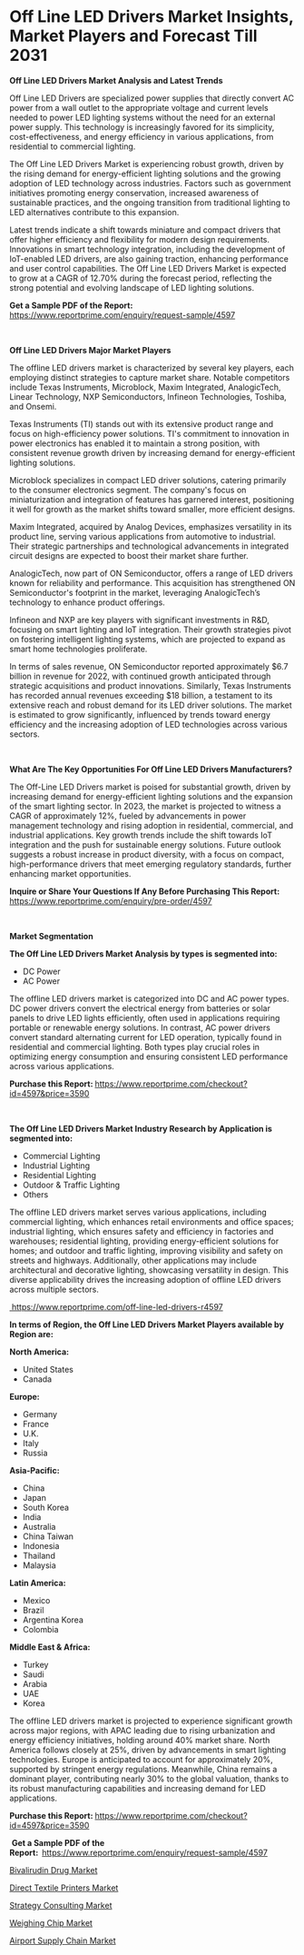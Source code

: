 <p><h1>Off Line LED Drivers Market Insights, Market Players and Forecast Till 2031</h1></p><p><strong>Off Line LED Drivers Market Analysis and Latest Trends</strong></p>
<p><p>Off Line LED Drivers are specialized power supplies that directly convert AC power from a wall outlet to the appropriate voltage and current levels needed to power LED lighting systems without the need for an external power supply. This technology is increasingly favored for its simplicity, cost-effectiveness, and energy efficiency in various applications, from residential to commercial lighting.</p><p>The Off Line LED Drivers Market is experiencing robust growth, driven by the rising demand for energy-efficient lighting solutions and the growing adoption of LED technology across industries. Factors such as government initiatives promoting energy conservation, increased awareness of sustainable practices, and the ongoing transition from traditional lighting to LED alternatives contribute to this expansion.</p><p>Latest trends indicate a shift towards miniature and compact drivers that offer higher efficiency and flexibility for modern design requirements. Innovations in smart technology integration, including the development of IoT-enabled LED drivers, are also gaining traction, enhancing performance and user control capabilities. The Off Line LED Drivers Market is expected to grow at a CAGR of 12.70% during the forecast period, reflecting the strong potential and evolving landscape of LED lighting solutions.</p></p>
<p><strong>Get a Sample PDF of the Report:&nbsp;</strong> <a href="https://www.reportprime.com/enquiry/request-sample/4597">https://www.reportprime.com/enquiry/request-sample/4597</a></p>
<p>&nbsp;</p>
<p><strong>Off Line LED Drivers Major Market Players</strong></p>
<p><p>The offline LED drivers market is characterized by several key players, each employing distinct strategies to capture market share. Notable competitors include Texas Instruments, Microblock, Maxim Integrated, AnalogicTech, Linear Technology, NXP Semiconductors, Infineon Technologies, Toshiba, and Onsemi. </p><p>Texas Instruments (TI) stands out with its extensive product range and focus on high-efficiency power solutions. TI's commitment to innovation in power electronics has enabled it to maintain a strong position, with consistent revenue growth driven by increasing demand for energy-efficient lighting solutions.</p><p>Microblock specializes in compact LED driver solutions, catering primarily to the consumer electronics segment. The company's focus on miniaturization and integration of features has garnered interest, positioning it well for growth as the market shifts toward smaller, more efficient designs.</p><p>Maxim Integrated, acquired by Analog Devices, emphasizes versatility in its product line, serving various applications from automotive to industrial. Their strategic partnerships and technological advancements in integrated circuit designs are expected to boost their market share further.</p><p>AnalogicTech, now part of ON Semiconductor, offers a range of LED drivers known for reliability and performance. This acquisition has strengthened ON Semiconductor's footprint in the market, leveraging AnalogicTech’s technology to enhance product offerings.</p><p>Infineon and NXP are key players with significant investments in R&D, focusing on smart lighting and IoT integration. Their growth strategies pivot on fostering intelligent lighting systems, which are projected to expand as smart home technologies proliferate.</p><p>In terms of sales revenue, ON Semiconductor reported approximately $6.7 billion in revenue for 2022, with continued growth anticipated through strategic acquisitions and product innovations. Similarly, Texas Instruments has recorded annual revenues exceeding $18 billion, a testament to its extensive reach and robust demand for its LED driver solutions. The market is estimated to grow significantly, influenced by trends toward energy efficiency and the increasing adoption of LED technologies across various sectors.</p></p>
<p>&nbsp;</p>
<p><strong>What Are The Key Opportunities For Off Line LED Drivers Manufacturers?</strong></p>
<p><p>The Off-Line LED Drivers market is poised for substantial growth, driven by increasing demand for energy-efficient lighting solutions and the expansion of the smart lighting sector. In 2023, the market is projected to witness a CAGR of approximately 12%, fueled by advancements in power management technology and rising adoption in residential, commercial, and industrial applications. Key growth trends include the shift towards IoT integration and the push for sustainable energy solutions. Future outlook suggests a robust increase in product diversity, with a focus on compact, high-performance drivers that meet emerging regulatory standards, further enhancing market opportunities. </p></p>
<p><strong>Inquire or Share Your Questions If Any Before Purchasing This Report:</strong> <a href="https://www.reportprime.com/enquiry/pre-order/4597">https://www.reportprime.com/enquiry/pre-order/4597</a></p>
<p>&nbsp;</p>
<p><strong>Market Segmentation</strong></p>
<p><strong>The Off Line LED Drivers Market Analysis by types is segmented into:</strong></p>
<p><ul><li>DC Power</li><li>AC Power</li></ul></p>
<p><p>The offline LED drivers market is categorized into DC and AC power types. DC power drivers convert the electrical energy from batteries or solar panels to drive LED lights efficiently, often used in applications requiring portable or renewable energy solutions. In contrast, AC power drivers convert standard alternating current for LED operation, typically found in residential and commercial lighting. Both types play crucial roles in optimizing energy consumption and ensuring consistent LED performance across various applications.</p></p>
<p><strong>Purchase this Report:&nbsp;</strong><a href="https://www.reportprime.com/checkout?id=4597&price=3590">https://www.reportprime.com/checkout?id=4597&price=3590</a></p>
<p>&nbsp;</p>
<p><strong>The Off Line LED Drivers Market Industry Research by Application is segmented into:</strong></p>
<p><ul><li>Commercial Lighting</li><li>Industrial Lighting</li><li>Residential Lighting</li><li>Outdoor & Traffic Lighting</li><li>Others</li></ul></p>
<p><p>The offline LED drivers market serves various applications, including commercial lighting, which enhances retail environments and office spaces; industrial lighting, which ensures safety and efficiency in factories and warehouses; residential lighting, providing energy-efficient solutions for homes; and outdoor and traffic lighting, improving visibility and safety on streets and highways. Additionally, other applications may include architectural and decorative lighting, showcasing versatility in design. This diverse applicability drives the increasing adoption of offline LED drivers across multiple sectors.</p></p>
<p><a href="https://www.reportprime.com/off-line-led-drivers-r4597">&nbsp;https://www.reportprime.com/off-line-led-drivers-r4597</a></p>
<p><strong>In terms of Region, the Off Line LED Drivers Market Players available by Region are:</strong></p>
<p>
    <p> <strong> North America: </strong>
        <ul>
            <li>United States</li>
            <li>Canada</li>
        </ul>
        </p> 
    <p> <strong> Europe: </strong>
        <ul>
            <li>Germany</li>
            <li>France</li>
            <li>U.K.</li>
            <li>Italy</li>
            <li>Russia</li>
        </ul>
        </p> 
    <p> <strong> Asia-Pacific: </strong>
        <ul>
            <li>China</li>
            <li>Japan</li>
            <li>South Korea</li>
            <li>India</li>
            <li>Australia</li>
            <li>China Taiwan</li>
            <li>Indonesia</li>
            <li>Thailand</li>
            <li>Malaysia</li>
        </ul>
        </p> 
    <p> <strong> Latin America: </strong>
        <ul>
            <li>Mexico</li>
            <li>Brazil</li>
            <li>Argentina Korea</li>
            <li>Colombia</li>
        </ul>
        </p> 
    <p> <strong> Middle East & Africa: </strong>
        <ul>
            <li>Turkey</li>
            <li>Saudi</li>
            <li>Arabia</li>
            <li>UAE</li>
            <li>Korea</li>
        </ul>
    </p>
    </p>
<p><p>The offline LED drivers market is projected to experience significant growth across major regions, with APAC leading due to rising urbanization and energy efficiency initiatives, holding around 40% market share. North America follows closely at 25%, driven by advancements in smart lighting technologies. Europe is anticipated to account for approximately 20%, supported by stringent energy regulations. Meanwhile, China remains a dominant player, contributing nearly 30% to the global valuation, thanks to its robust manufacturing capabilities and increasing demand for LED applications.</p></p>
<p><strong>Purchase this Report: </strong><a href="https://www.reportprime.com/checkout?id=4597&price=3590">https://www.reportprime.com/checkout?id=4597&price=3590</a></p>
<p>&nbsp;<strong>Get a Sample PDF of the Report:&nbsp;&nbsp;</strong><a href="https://www.reportprime.com/enquiry/request-sample/4597">https://www.reportprime.com/enquiry/request-sample/4597</a></p>
<p><strong></strong></p>
<p><p><a href="https://issuu.com/reportprime-2/docs/bivalirudin-drug-market-size-2030.p_e3066fcd3e26ef">Bivalirudin Drug Market</a></p><p><a href="https://issuu.com/reportprime-2/docs/direct-textile-printers-market-size_70154131fd6e68">Direct Textile Printers Market</a></p><p><a href="https://www.linkedin.com/pulse/strategy-consulting-market-share-new-trends-analysis-its-tsige?trackingId=2lkeJN5xQ%2BSvwoUZRdNy1Q%3D%3D">Strategy Consulting Market</a></p><p><a href="https://github.com/dfs4ff/Market-Research-Report-List-1/blob/main/weighing-chip-market.md">Weighing Chip Market</a></p><p><a href="https://www.linkedin.com/pulse/airport-supply-chain-market-research-report-includes-analysis-ogsre?trackingId=h%2FmIR7USTQCBj34xAuldug%3D%3D">Airport Supply Chain Market</a></p></p>